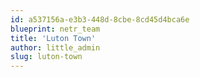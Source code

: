 ```yaml
---
id: a537156a-e3b3-448d-8cbe-8cd45d4bca6e
blueprint: netr_team
title: 'Luton Town'
author: little_admin
slug: luton-town
---
```

